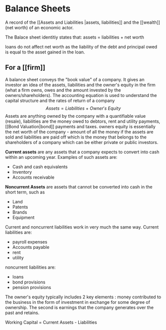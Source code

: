 # Balance Sheets
A record of the [[Assets and Liabilities |assets, liabilities]] and the [[wealth]](net worth) of an economic actor.

The Balace sheet identitiy states that:
assets = liabilities + net worth

loans do not affect net worth as the liability of the debt and principal owed is equal to the asset gained in the loan.


## For a [[firm]]

A balance sheet conveys the "book value" of a company. It gives an investor an idea of the assets, liabilities and the owner's equity in the firm (what a firm owns, owes and the amount invested by the owners/shareholders). The accounting equation is used to understand the capital structure and the rates of return of a company $$Assets=Liabilities \ +\ Owner's\ Equity$$
Assets are anything owned by the company with a quantifiable value (resale), liabilities are the money owed to debtors, rent and utility payments, [[Bond Valuation|bond]] payments and taxes. owners equity is essentially the net worth of the company - amount of all the money if the assets are sold and liabilities are paid off which is the money that belongs to the shareholders of a company which can be either private or public investors. 

**Current assets** are any assets that a company expects to convert into cash within an upcoming year. Examples of such assets are:
- Cash and cash equivalents
- Inventory
- Accounts receivable

**Noncurrent Assets** are assets that cannot be converted into cash in the short term, such as 
- Land
- Patents
- Brands
- Equipment

Current and noncurrent liabilities work in very much the same way. Current liabilities are:
- payroll expenses
- Accounts payable
- rent
- utility

noncurrent liabilities are:
- loans
- bond provisions
- pension provisions

The owner's equity typically includes 2 key elements : money contributed to the business in the form of investment in exchange for some degree of ownership. The second is earnings that the company generates over the past and retains. 

Working Capital = Current Assets - Liabilities

